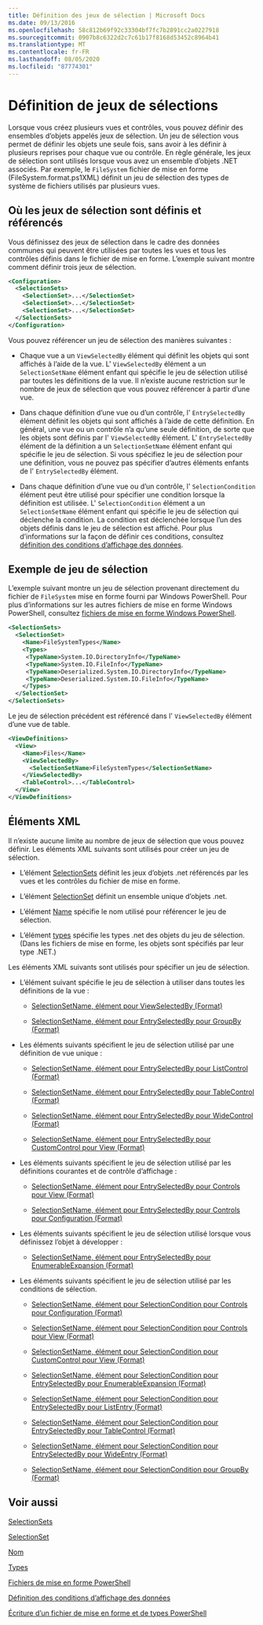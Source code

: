 ```yaml
---
title: Définition des jeux de sélection | Microsoft Docs
ms.date: 09/13/2016
ms.openlocfilehash: 58c812b69f92c33304bf7fc7b2891cc2a0227918
ms.sourcegitcommit: 0907b8c6322d2c7c61b17f8168d53452c8964b41
ms.translationtype: MT
ms.contentlocale: fr-FR
ms.lasthandoff: 08/05/2020
ms.locfileid: "87774301"
---
```

# <a name="defining-selection-sets"></a>Définition de jeux de sélections

Lorsque vous créez plusieurs vues et contrôles, vous pouvez définir des ensembles d’objets appelés jeux de sélection. Un jeu de sélection vous permet de définir les objets une seule fois, sans avoir à les définir à plusieurs reprises pour chaque vue ou contrôle. En règle générale, les jeux de sélection sont utilisés lorsque vous avez un ensemble d’objets .NET associés. Par exemple, le `FileSystem` fichier de mise en forme (FileSystem.format.ps1XML) définit un jeu de sélection des types de système de fichiers utilisés par plusieurs vues.

## <a name="where-selection-sets-are-defined-and-referenced"></a>Où les jeux de sélection sont définis et référencés

Vous définissez des jeux de sélection dans le cadre des données communes qui peuvent être utilisées par toutes les vues et tous les contrôles définis dans le fichier de mise en forme. L’exemple suivant montre comment définir trois jeux de sélection.

```xml
<Configuration>
  <SelectionSets>
    <SelectionSet>...</SelectionSet>
    <SelectionSet>...</SelectionSet>
    <SelectionSet>...</SelectionSet>
  </SelectionSets>
</Configuration>
```

Vous pouvez référencer un jeu de sélection des manières suivantes :

- Chaque vue a un `ViewSelectedBy` élément qui définit les objets qui sont affichés à l’aide de la vue. L' `ViewSelectedBy` élément a un `SelectionSetName` élément enfant qui spécifie le jeu de sélection utilisé par toutes les définitions de la vue. Il n’existe aucune restriction sur le nombre de jeux de sélection que vous pouvez référencer à partir d’une vue.

- Dans chaque définition d’une vue ou d’un contrôle, l' `EntrySelectedBy` élément définit les objets qui sont affichés à l’aide de cette définition. En général, une vue ou un contrôle n’a qu’une seule définition, de sorte que les objets sont définis par l' `ViewSelectedBy` élément. L' `EntrySelectedBy` élément de la définition a un `SelectionSetName` élément enfant qui spécifie le jeu de sélection. Si vous spécifiez le jeu de sélection pour une définition, vous ne pouvez pas spécifier d’autres éléments enfants de l' `EntrySelectedBy` élément.

- Dans chaque définition d’une vue ou d’un contrôle, l' `SelectionCondition` élément peut être utilisé pour spécifier une condition lorsque la définition est utilisée. L' `SelectionCondition` élément a un `SelectionSetName` élément enfant qui spécifie le jeu de sélection qui déclenche la condition. La condition est déclenchée lorsque l’un des objets définis dans le jeu de sélection est affiché. Pour plus d’informations sur la façon de définir ces conditions, consultez [définition des conditions d’affichage des données](./defining-conditions-for-displaying-data.md).

## <a name="selection-set-example"></a>Exemple de jeu de sélection

L’exemple suivant montre un jeu de sélection provenant directement du fichier de `FileSystem` mise en forme fourni par Windows PowerShell. Pour plus d’informations sur les autres fichiers de mise en forme Windows PowerShell, consultez [fichiers de mise en forme Windows PowerShell](./powershell-formatting-files.md).

```xml
<SelectionSets>
  <SelectionSet>
    <Name>FileSystemTypes</Name>
    <Types>
     <TypeName>System.IO.DirectoryInfo</TypeName>
     <TypeName>System.IO.FileInfo</TypeName>
     <TypeName>Deserialized.System.IO.DirectoryInfo</TypeName>
     <TypeName>Deserialized.System.IO.FileInfo</TypeName>
    </Types>
  </SelectionSet>
</SelectionSets>
```

Le jeu de sélection précédent est référencé dans l' `ViewSelectedBy` élément d’une vue de table.

```xml
<ViewDefinitions>
  <View>
    <Name>Files</Name>
    <ViewSelectedBy>
      <SelectionSetName>FileSystemTypes</SelectionSetName>
    </ViewSelectedBy>
    <TableControl>...</TableControl>
  </View>
</ViewDefinitions>

```

## <a name="xml-elements"></a>Éléments XML

 Il n’existe aucune limite au nombre de jeux de sélection que vous pouvez définir. Les éléments XML suivants sont utilisés pour créer un jeu de sélection.

- L’élément [SelectionSets](./selectionsets-element-format.md) définit les jeux d’objets .net référencés par les vues et les contrôles du fichier de mise en forme.

- L’élément [SelectionSet](./selectionset-element-format.md) définit un ensemble unique d’objets .net.

- L’élément [Name](./name-element-for-selectionset-format.md) spécifie le nom utilisé pour référencer le jeu de sélection.

- L’élément [types](./types-element-for-selectionset-format.md) spécifie les types .net des objets du jeu de sélection. (Dans les fichiers de mise en forme, les objets sont spécifiés par leur type .NET.)

 Les éléments XML suivants sont utilisés pour spécifier un jeu de sélection.

- L’élément suivant spécifie le jeu de sélection à utiliser dans toutes les définitions de la vue :

  - [SelectionSetName, élément pour ViewSelectedBy (Format)](./selectionsetname-element-for-viewselectedby-format.md)

  - [SelectionSetName, élément pour EntrySelectedBy pour GroupBy (Format)](./selectionsetname-element-for-entryselectedby-for-groupby-format.md)

- Les éléments suivants spécifient le jeu de sélection utilisé par une définition de vue unique :

  - [SelectionSetName, élément pour EntrySelectedBy pour ListControl (Format)](./selectionsetname-element-for-entryselectedby-for-listcontrol-format.md)

  - [SelectionSetName, élément pour EntrySelectedBy pour TableControl (Format)](./selectionsetname-element-for-entryselectedby-for-tablecontrol-format.md)

  - [SelectionSetName, élément pour EntrySelectedBy pour WideControl (Format)](./selectionsetname-element-for-entryselectedby-for-widecontrol-format.md)

  - [SelectionSetName, élément pour EntrySelectedBy pour CustomControl pour View (Format)](./selectionsetname-element-for-entryselectedby-for-customcontrol-for-view-format.md)

- Les éléments suivants spécifient le jeu de sélection utilisé par les définitions courantes et de contrôle d’affichage :

  - [SelectionSetName, élément pour EntrySelectedBy pour Controls pour View (Format)](./selectionsetname-element-for-entryselectedby-for-controls-for-view-format.md)

  - [SelectionSetName, élément pour EntrySelectedBy pour Controls pour Configuration (Format)](./selectionsetname-element-for-entryselectedby-for-controls-for-configuration-format.md)

- Les éléments suivants spécifient le jeu de sélection utilisé lorsque vous définissez l’objet à développer :

  - [SelectionSetName, élément pour EntrySelectedBy pour EnumerableExpansion (Format)](./selectionsetname-element-for-entryselectedby-for-enumerableexpansion-format.md)

- Les éléments suivants spécifient le jeu de sélection utilisé par les conditions de sélection.

  - [SelectionSetName, élément pour SelectionCondition pour Controls pour Configuration (Format)](./selectionsetname-element-for-selectioncondition-for-controls-for-configuration-format.md)

  - [SelectionSetName, élément pour SelectionCondition pour Controls pour View (Format)](./selectionsetname-element-for-selectioncondition-for-controls-for-view-format.md)

  - [SelectionSetName, élément pour SelectionCondition pour CustomControl pour View (Format)](./selectionsetname-element-for-selectioncondition-for-customcontrol-for-view-format.md)

  - [SelectionSetName, élément pour SelectionCondition pour EntrySelectedBy pour EnumerableExpansion (Format)](./selectionsetname-element-for-selectioncondition-for-entryselectedby-for-enumerableexpansion-format.md)

  - [SelectionSetName, élément pour SelectionCondition pour EntrySelectedBy pour ListEntry (Format)](./selectionsetname-element-for-selectioncondition-for-entryselectedby-for-listentry-format.md)

  - [SelectionSetName, élément pour SelectionCondition pour EntrySelectedBy pour TableControl (Format)](./selectionsetname-element-for-selectioncondition-for-entryselectedby-for-tablecontrol-format.md)

  - [SelectionSetName, élément pour SelectionCondition pour EntrySelectedBy pour WideEntry (Format)](./selectionsetname-element-for-selectioncondition-for-entryselectedby-for-wideentry-format.md)

  - [SelectionSetName, élément pour SelectionCondition pour GroupBy (Format)](./selectionsetname-element-for-selectioncondition-for-groupby-format.md)

## <a name="see-also"></a>Voir aussi

[SelectionSets](./selectionsets-element-format.md)

[SelectionSet](./selectionset-element-format.md)

[Nom](./name-element-for-selectionset-format.md)

[Types](./types-element-for-selectionset-format.md)

[Fichiers de mise en forme PowerShell](./powershell-formatting-files.md)

[Définition des conditions d’affichage des données](./defining-conditions-for-displaying-data.md)

[Écriture d’un fichier de mise en forme et de types PowerShell](./writing-a-powershell-formatting-file.md)
